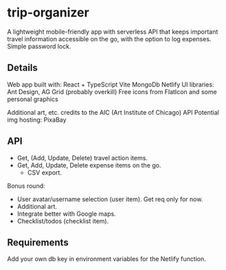# trip-organizer
A lightweight mobile-friendly app with serverless API that keeps important travel information accessible on the go, with the option to log expenses. Simple password lock.

## Details
Web app built with:
React + TypeScript
Vite
MongoDb
Netlify
UI libraries: Ant Design, AG Grid (probably overkill)
Free icons from FlatIcon and some personal graphics

Additional art, etc. credits to the AIC (Art Institute of Chicago) API
Potential img hosting: PixaBay

## API
- Get, (Add, Update, Delete) travel action items.
- Get, Add, Update, Delete expense items on the go. 
  - CSV export.

Bonus round:
- User avatar/username selection (user item). Get req only for now.
- Additional art.
- Integrate better with Google maps.
- Checklist/todos (checklist item).

## Requirements
Add your own db key in environment variables for the Netlify function.
